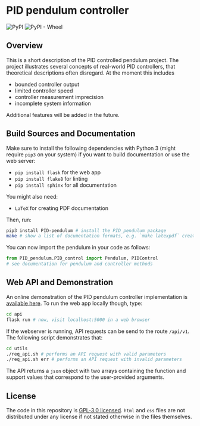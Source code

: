# PID pendulum controller

![PyPI](https://img.shields.io/pypi/v/PID_pendulum.svg)
![PyPI - Wheel](https://img.shields.io/pypi/wheel/PID_pendulum.svg)

## Overview
This is a short description of the PID controlled pendulum project. The project illustrates several concepts of real-world PID controllers, that theoretical descriptions often disregard. At the moment this includes

- bounded controller output
- limited controller speed
- controller measurement imprecision
- incomplete system information

Additional features will be added in the future.

## Build Sources and Documentation
Make sure to install the following dependencies with Python 3 (might require `pip3` on your system) if you want to build documentation or use the web server:

- `pip install flask` for the web app
- `pip install flake8` for linting
- `pip install sphinx` for all documentation

You might also need:
- `LaTeX` for creating PDF documentation

Then, run:

```bash
pip3 install PID-pendulum # install the PID_pendulum package
make # show a list of documentation formats, e.g. `make latexpdf` creates PDF docs
```

You can now import the pendulum in your code as follows:

```python
from PID_pendulum.PID_control import Pendulum, PIDControl
# see documentation for pendulum and controller methods
```

## Web API and Demonstration
An online demonstration of the PID pendulum controller implementation is [available here](https://pid-pendulum-demo.herokuapp.com/). To run the web app locally though, type:

```bash
cd api
flask run # now, visit localhost:5000 in a web browser
```

If the webserver is running, API requests can be send to the route `/api/v1`. The following script demonstrates that:

```bash
cd utils
./req_api.sh # performs an API request with valid parameters
./req_api.sh err # performs an API request with invalid parameters
```

The API returns a `json` object with two arrays containing the function and support values that correspond to the user-provided arguments.

## License
The code in this repository is [GPL-3.0 licensed](./LICENSE.md). `html` and `css` files are not distributed under any license if not stated otherwise in the files themselves.

